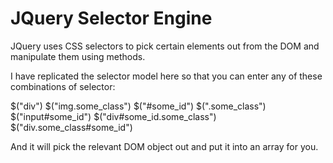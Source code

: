 JQuery Selector Engine
======================

JQuery uses CSS selectors to pick certain elements out from the DOM and manipulate them using methods.

I have replicated the selector model here so that you can enter any of these combinations of selector:

$("div")
$("img.some_class")
$("#some_id")
$(".some_class")
$("input#some_id")
$("div#some_id.some_class")
$("div.some_class#some_id")

And it will pick the relevant DOM object out and put it into an array for you.
